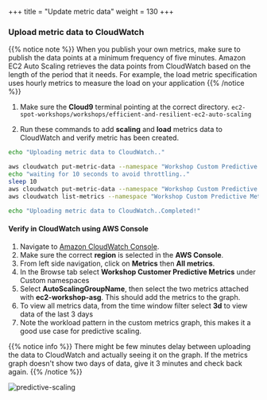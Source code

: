 +++
title = "Update metric data"
weight = 130
+++


### Upload metric data to CloudWatch


{{% notice note %}}
When you publish your own metrics, make sure to publish the data points at a minimum frequency of five minutes. Amazon EC2 Auto Scaling retrieves the data points from CloudWatch based on the length of the period that it needs. For example, the load metric specification uses hourly metrics to measure the load on your application
{{% /notice %}}

1. Make sure the **Cloud9** terminal pointing at the correct directory. `ec2-spot-workshops/workshops/efficient-and-resilient-ec2-auto-scaling`

2. Run these commands to add **scaling** and **load** metrics data to CloudWatch and verify metric has been created.

```bash
echo "Uploading metric data to CloudWatch.."

aws cloudwatch put-metric-data --namespace "Workshop Custom Predictive Metrics" --metric-data file://lab1/metric-instances.json
echo "waiting for 10 seconds to avoid throttling.."
sleep 10
aws cloudwatch put-metric-data --namespace "Workshop Custom Predictive Metrics" --metric-data file://lab1/metric-cpu.json
aws cloudwatch list-metrics --namespace "Workshop Custom Predictive Metrics"

echo "Uploading metric data to CloudWatch..Completed!"
```

#### Verify in CloudWatch using AWS Console

1. Navigate to [Amazon CloudWatch Console](https://console.aws.amazon.com/cloudwatch).
2. Make sure the correct **region** is selected in the **AWS Console**.
3. From left side navigation, click on **Metrics** then **All metrics**.
4. In the Browse tab select **Workshop Customer Predictive Metrics** under Custom namespaces
5. Select **AutoScalingGroupName**, then select the two metrics attached with **ec2-workshop-asg**. This should add the metrics to the graph.
6. To view all metrics data, from the time window filter select **3d** to view data of the last 3 days
7. Note the workload pattern in the custom metrics graph, this makes it a good use case for predictive scaling.

{{% notice info %}}
There might be few minutes delay between uploading the data to CloudWatch and actually seeing it on the graph. If the metrics graph doesn't show two days of data, give it 3 minutes and check back again.
{{% /notice %}}

![predictive-scaling](/images/efficient-and-resilient-ec2-auto-scaling/cloudwatch-custom-metrics-graph.png)
